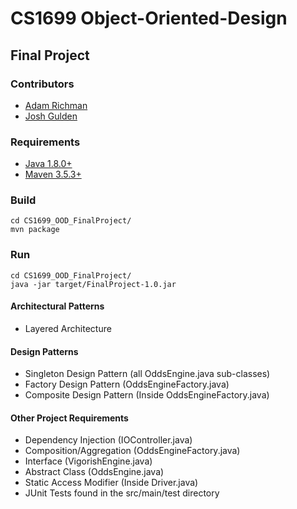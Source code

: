 # CS1699 Object-Oriented-Design
 
## Final Project

### Contributors
* [Adam Richman](http://github.com/adamrichman1)
* [Josh Gulden](http://github.com/jdg78)

### Requirements
* [Java 1.8.0+](http://www.oracle.com/technetwork/java/javase/downloads/jdk8-downloads-2133151.html)
* [Maven 3.5.3+](https://maven.apache.org/install.html)

### Build
```
cd CS1699_OOD_FinalProject/
mvn package
```

### Run
```
cd CS1699_OOD_FinalProject/
java -jar target/FinalProject-1.0.jar 
```

#### Architectural Patterns
* Layered Architecture

#### Design Patterns
* Singleton Design Pattern (all OddsEngine.java sub-classes)
* Factory Design Pattern (OddsEngineFactory.java)
* Composite Design Pattern (Inside OddsEngineFactory.java)

#### Other Project Requirements
* Dependency Injection (IOController.java)
* Composition/Aggregation (OddsEngineFactory.java)
* Interface (VigorishEngine.java)
* Abstract Class (OddsEngine.java)
* Static Access Modifier (Inside Driver.java)
* JUnit Tests found in the src/main/test directory